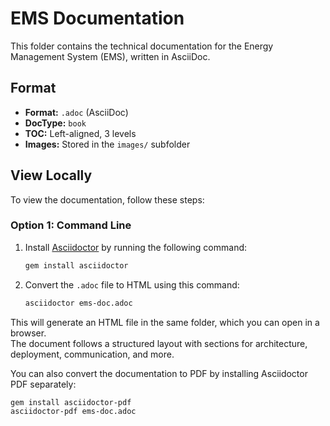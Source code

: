 # EMS Documentation

This folder contains the technical documentation for the Energy Management System (EMS), written in AsciiDoc.

## Format

- **Format:** `.adoc` (AsciiDoc)
- **DocType:** `book`
- **TOC:** Left-aligned, 3 levels
- **Images:** Stored in the `images/` subfolder

## View Locally

To view the documentation, follow these steps:

### Option 1: Command Line

1. Install [Asciidoctor](https://asciidoctor.org) by running the following command:

    ```bash
    gem install asciidoctor
    ```

2. Convert the `.adoc` file to HTML using this command:

    ```bash
    asciidoctor ems-doc.adoc
    ```



This will generate an HTML file in the same folder, which you can open in a browser.  
The document follows a structured layout with sections for architecture, deployment, communication, and more.

You can also convert the documentation to PDF by installing Asciidoctor PDF separately:

```bash
gem install asciidoctor-pdf
asciidoctor-pdf ems-doc.adoc
